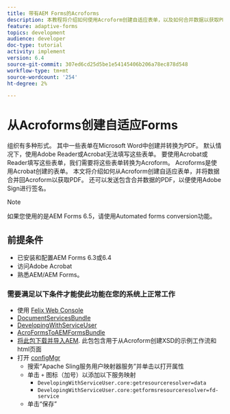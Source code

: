 ```yaml
---
title: 带有AEM Forms的Acroforms
description: 本教程将介绍如何使用Acroform创建自适应表单，以及如何合并数据以获取PDF。 随后，可以发送包含合并数据的PDF，以便使用Adobe Sign进行签名。
feature: adaptive-forms
topics: development
audience: developer
doc-type: tutorial
activity: implement
version: 6.4
source-git-commit: 307ed6cd25d5be1e54145406b206a78ec878d548
workflow-type: tm+mt
source-wordcount: '254'
ht-degree: 2%

---
```



# 从Acroforms创建自适应Forms

组织有多种形式。 其中一些表单在Microsoft Word中创建并转换为PDF。 默认情况下，使用Adobe Reader或Acrobat无法填写这些表单。 要使用Acrobat或Reader填写这些表单，我们需要将这些表单转换为Acroform。 Acroforms是使用Acrobat创建的表单。 本文将介绍如何从Acroform创建自适应表单，并将数据合并回Acroform以获取PDF。 还可以发送包含合并数据的PDF，以便使用Adobe Sign进行签名。

>[!NOTE]
>
>如果您使用的是AEM Forms 6.5，请使用Automated forms conversion功能。

## 前提条件

* 已安装和配置AEM Forms 6.3或6.4
* 访问Adobe Acrobat
* 熟悉AEM/AEM Forms。

### 需要满足以下条件才能使此功能在您的系统上正常工作

* 使用 [Felix Web Console](http://localhost:4502/system/console/bundles)
* [DocumentServicesBundle](/help/forms/assets/common-osgi-bundles/AEMFormsDocumentServices.core-1.0-SNAPSHOT.jar)
* [DevelopingWithServiceUser](/help/forms/assets/common-osgi-bundles/DevelopingWithServiceUser.jar)
* [AcroFormsToAEMFormsBundle](https://forms.enablementadobe.com/content/DemoServerBundles/AcroFormToAEMForm.core-1.0-SNAPSHOT.jar)
* [将此包下载并导入AEM](assets/acro-form-aem-form.zip). 此包包含用于从Acroform创建XSD的示例工作流和html页面
* 打开 [configMgr](http://localhost:4502/system/console/configMgr)
   * 搜索“Apache Sling服务用户映射器服务”并单击以打开属性
   * 单击 `+` 图标（加号）以添加以下服务映射
      * `DevelopingWithServiceUser.core:getresourceresolver=data`
      * `DevelopingWithServiceUser.core:getformsresourceresolver=fd-service`
   * 单击“保存”
